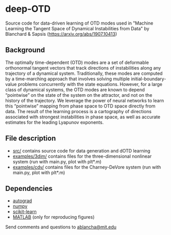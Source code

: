 # deep-OTD

Source code for data-driven learning of OTD modes used in "Machine Learning the Tangent Space of Dynamical Instabilities from Data" by Blanchard \& Sapsis (https://arxiv.org/abs/1907.10413)

## Background 

The optimally time-dependent (OTD) modes are a set of deformable orthonormal tangent vectors that track directions of instabilities along any trajectory of a dynamical system. Traditionally, these modes are computed by a time-marching approach that involves solving multiple initial-boundary-value problems concurrently with the state equations. However, for a large class of dynamical systems, the OTD modes are known to depend “pointwise” on the state of the system on the attractor, and not on the history of the trajectory. We leverage the power of neural networks to learn this “pointwise” mapping from phase space to OTD space directly from data. The result of the learning process is a cartography of directions associated with strongest instabilities in phase space, as well as accurate estimates for the leading Lyapunov exponents.

## File description

* [src/](src/) contains source code for data generation and dOTD learning
* [examples/3dim/](examples/3dim/) contains files for the three-dimensional nonlinear system (run with main.py, plot with plt\*.m)
* [examples/cdv/](examples/cdv/) contains files for the Charney-DeVore system (run with main.py, plot with plt\*.m)


## Dependencies

* [autograd](https://github.com/HIPS/autograd)
* [numpy](http://www.numpy.org/)
* [scikit-learn](http://scikit-learn.org/stable/index.html)
* [MATLAB](https://www.mathworks.com) (only for reproducing figures)

Send comments and questions to ablancha@mit.edu
